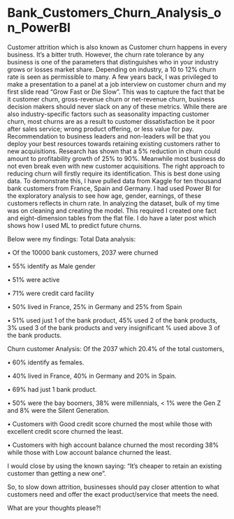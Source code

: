 # Bank_Customers_Churn_Analysis_on_PowerBI


Customer attrition which is also known as Customer churn happens in every business. It’s a bitter truth. However, the churn rate tolerance by any business is one of the parameters that distinguishes who in your industry grows or losses market share.
Depending on industry, a 10 to 12% churn rate is seen as permissible to many. A few years back, I was privileged to make a presentation to a panel at a job interview on customer churn and my first slide read “Grow Fast or Die Slow”. This was to capture the fact that be it customer churn, gross-revenue churn or net-revenue churn, business decision makers should never slack on any of these metrics.
While there are also industry-specific factors such as seasonality impacting customer churn, most churns are as a result to customer dissatisfaction be it poor after sales service; wrong product offering, or less value for pay.
Recommendation to business leaders and non-leaders will be that you deploy your best resources towards retaining existing customers rather to new acquisitions. Research has shown that a 5% reduction in churn could amount to profitability growth of 25% to 90%. Meanwhile most business do not even break even with new customer acquisitions.
The right approach to reducing churn will firstly require its identification. This is best done using data. To demonstrate this, I have pulled data from Kaggle for ten thousand bank customers from France, Spain and Germany. I had used Power BI for the exploratory analysis to see how age, gender, earnings, of these customers reflects in churn rate.
In analyzing the dataset, bulk of my time was on cleaning and creating the model. This required I created one fact and eight-dimension tables from the flat file. I do have a later post which shows how I used ML to predict future churns.

Below were my findings:
Total Data analysis:

•	Of the 10000 bank customers, 2037 were churned

•	55% identify as Male gender

•	51% were active 

•	71% were credit card facility

•	50% lived in France, 25% in Germany and 25% from Spain

•	51% used just 1 of the bank product, 45% used 2 of the bank products, 3% used 3 of the bank products and very insignificant % used above 3 of the bank products.

Churn customer Analysis: Of the 2037 which 20.4% of the total customers,

•	60% identify as females.

•	40% lived in France, 40% in Germany and 20% in Spain.

•	69% had just 1 bank product.

•	50% were the bay boomers, 38% were millennials, < 1% were the Gen Z and 8% were the Silent Generation.

•	Customers with Good credit score churned the most while those with excellent credit score churned the least.

•	Customers with high account balance churned the most recording 38% while those with Low account balance churned the least. 

I would close by using the known saying: “It’s cheaper to retain an existing customer than getting a new one”.

 So, to slow down attrition, businesses should pay closer attention to what customers need and offer the exact product/service that meets the need.
 
 What are your thoughts please?! 
